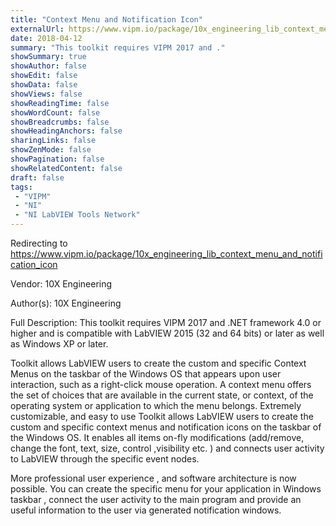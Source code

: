 ```yaml
---
title: "Context Menu and Notification Icon"
externalUrl: https://www.vipm.io/package/10x_engineering_lib_context_menu_and_notification_icon
date: 2018-04-12
summary: "This toolkit requires VIPM 2017 and ."
showSummary: true
showAuthor: false
showEdit: false
showData: false
showViews: false
showReadingTime: false
showWordCount: false
showBreadcrumbs: false
showHeadingAnchors: false
sharingLinks: false
showZenMode: false
showPagination: false
showRelatedContent: false
draft: false
tags:
 - "VIPM"
 - "NI"
 - "NI LabVIEW Tools Network"
---
```


Redirecting to https://www.vipm.io/package/10x_engineering_lib_context_menu_and_notification_icon

Vendor: 10X Engineering

Author(s): 10X Engineering
 
Full Description:
This toolkit requires VIPM 2017 and .NET framework 4.0 or higher and is compatible with LabVIEW 2015 (32 and 64 bits) or later as well as Windows XP or later. 

Toolkit allows LabVIEW users to create the custom and specific Context Menus on the taskbar of the Windows OS that appears upon user interaction, such as a right-click mouse operation. A context menu offers the set of choices that are available in the current state, or context, of the operating system or application to which the menu belongs. 
Extremely customizable, and easy to use Toolkit allows LabVIEW users to create the custom and specific context menus and notification icons on the taskbar of the Windows OS. 
It enables all items on-fly  modifications (add/remove, change the font, text, size, control ,visibility etc. )  and connects user activity to LabVIEW through the specific event nodes.

More professional user experience , and software architecture is now possible. You can create the specific menu for your application in Windows taskbar , connect the user activity to the main program and provide an useful information to the user via generated notification windows.